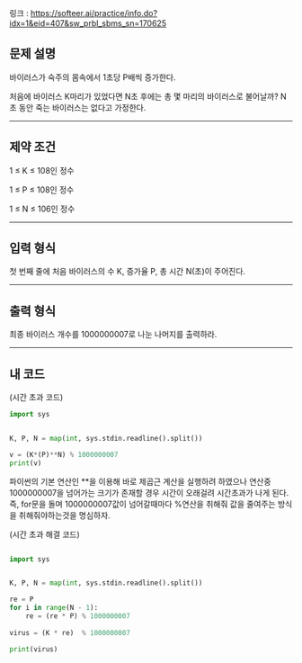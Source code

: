 링크 : https://softeer.ai/practice/info.do?idx=1&eid=407&sw_prbl_sbms_sn=170625

## 문제 설명

바이러스가 숙주의 몸속에서 1초당 P배씩 증가한다.



처음에 바이러스 K마리가 있었다면 N초 후에는 총 몇 마리의 바이러스로 불어날까? N초 동안 죽는 바이러스는 없다고 가정한다.

---


## 제약 조건

1 ≤ K ≤ 108인 정수

1 ≤ P ≤ 108인 정수

1 ≤ N ≤ 106인 정수

---

## 입력 형식

첫 번째 줄에 처음 바이러스의 수 K, 증가율 P, 총 시간 N(초)이 주어진다.

---


## 출력 형식

최종 바이러스 개수를 1000000007로 나눈 나머지를 출력하라.

---

## 내 코드
(시간 초과 코드)
```python 
import sys


K, P, N = map(int, sys.stdin.readline().split())

v = (K*(P)**N) % 1000000007
print(v)

```
파이썬의 기본 연산인 **을 이용해 바로 제곱근 계산을 실행하려 하였으나 연산중 1000000007을 넘어가는 크기가 존재할 경우 시간이 오래걸려 시간초과가 나게 된다. 즉, for문을 돌며 1000000007값이 넘어갈때마다 %연산을 취해줘 값을 줄여주는 방식을 취해줘야하는것을 명심하자.

(시간 초과 해결 코드)

```python

import sys


K, P, N = map(int, sys.stdin.readline().split())

re = P
for i in range(N - 1):
    re = (re * P) % 1000000007
   
virus = (K * re)  % 1000000007

print(virus)
```